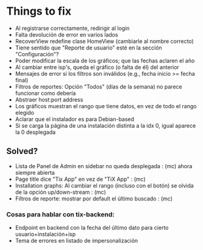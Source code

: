Things to fix
=============

* Al registrarse correctamente, redirigir al login
* Falta devolución de error en varios lados
* RecoverView redefine clase HomeView (cambiarle al nombre correcto)
* Tiene sentido que "Reporte de usuario" esté en la sección "Configuración"?
* Poder modificar la escala de los gráficos; que las fechas aclaren el año
* Al cambiar entre isp's, queda el gráfico (o falta de él) del anterior
* Mensajes de error si los filtros son inválidos (e.g., fecha inicio >= fecha final)
* Filtros de reportes: Opción "Todos" (días de la semana) no parece funcionar como debería
* Abstraer host:port address
* Los gráficos muestran el rango que tiene datos, en vez de todo el rango elegido
* Aclarar que el instalador es para Debian-based
* Si se carga la página de una instalación distinta a la idx 0, igual aparece la 0 desplegada


Solved?
-------

* Lista de Panel de Admin en sidebar no queda desplegada : (mc) ahora siempre abierta
* Page title dice "Tix App" en vez de "TiX App" : (mc)
* Installation graphs: Al cambiar el rango (incluso con el botón) se olvida de la opción up/down-stream : (mc)
* Filtros de reporte: mostrar por default el último buscado : (mc)


### Cosas para hablar con tix-backend:

- Endpoint en backend con la fecha del último dato para cierto usuario+instalación+isp
- Tema de errores en listado de impersonalización
